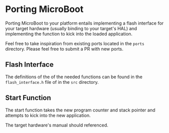 # Porting MicroBoot

Porting MicroBoot to your platform entails implementing a flash interface for your target hardware (usually binding to your target's HAL) and implementing the function to kick into the loaded application.

Feel free to take inspiration from existing ports located in the `ports` directory. Please feel free to submit a PR with new ports.

## Flash Interface

The definitions of the of the needed functions can be found in the `flash_interface.h` file of in the `src` directory.

## Start Function

The start function takes the new program counter and stack pointer and attempts to kick into the new application.

The target hardware's manual should referenced.

